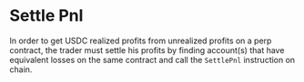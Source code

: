 # Settle Pnl

In order to get USDC realized profits from unrealized profits on a perp contract, the trader must settle his profits by finding account(s) that have equivalent losses on the same contract and call the `SettlePnl` instruction on chain.
